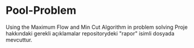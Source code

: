 # Pool-Problem
Using the Maximum Flow and Min Cut Algorithm in problem solving
Proje hakkındaki gerekli açıklamalar repositorydeki "rapor" isimli dosyada mevcuttur.
